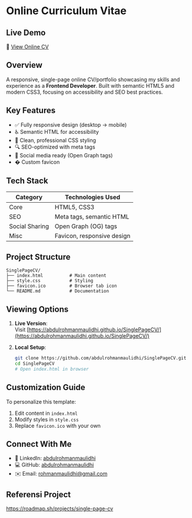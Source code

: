 # Online Curriculum Vitae

## Live Demo

🔗 [View Online CV](https://abdulrohmanmaulidhi.github.io/SinglePageCV/)

## Overview

A responsive, single-page online CV/portfolio showcasing my skills and experience as a **Frontend Developer**. Built with semantic HTML5 and modern CSS3, focusing on accessibility and SEO best practices.

## Key Features

- ✅ Fully responsive design (desktop → mobile)
- ♿ Semantic HTML for accessibility
- 🎨 Clean, professional CSS styling
- 🔍 SEO-optimized with meta tags
- 📱 Social media ready (Open Graph tags)
- � Custom favicon

## Tech Stack

| Category       | Technologies Used          |
| -------------- | -------------------------- |
| Core           | HTML5, CSS3                |
| SEO            | Meta tags, semantic HTML   |
| Social Sharing | Open Graph (OG) tags       |
| Misc           | Favicon, responsive design |

## Project Structure

```
SinglePageCV/
├── index.html          # Main content
├── style.css           # Styling
├── favicon.ico         # Browser tab icon
└── README.md           # Documentation
```

## Viewing Options

1. **Live Version**:  
   Visit [https://abdulrohmanmaulidhi.github.io/SinglePageCV/](https://abdulrohmanmaulidhi.github.io/SinglePageCV/)

2. **Local Setup**:
   ```bash
   git clone https://github.com/abdulrohmanmaulidhi/SinglePageCV.git
   cd SinglePageCV
   # Open index.html in browser
   ```

## Customization Guide

To personalize this template:

1. Edit content in `index.html`
2. Modify styles in `style.css`
3. Replace `favicon.ico` with your own

## Connect With Me

- 💼 LinkedIn: [abdulrohmanmaulidhi](https://www.linkedin.com/in/abdulrohmanmaulidhi/)
- 💻 GitHub: [abdulrohmanmaulidhi](https://github.com/abdulrohmanmaulidhi)
- ✉️ Email: rohmanmaulidhi@gmail.com

## Referensi Project

https://roadmap.sh/projects/single-page-cv
